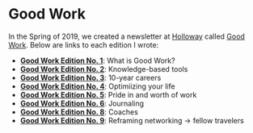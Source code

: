 # Good Work

In the Spring of 2019, we created a newsletter at [Holloway](https://www.holloway.com) called [Good Work](https://goodwork.holloway.com/subscribe). Below are links to each edition I wrote:

- **[Good Work Edition No. 1](https://www.holloway.com/s/good-work-edition-001)**: What is Good Work?
- **[Good Work Edition No. 2](https://www.holloway.com/s/good-work-edition-002)**: Knowledge-based tools
- **[Good Work Edition No. 3](https://www.holloway.com/s/good-work-edition-003)**: 10-year careers
- **[Good Work Edition No. 4](https://www.holloway.com/s/good-work-edition-004)**: Optimiizing your life
- **[Good Work Edition No. 5](https://www.holloway.com/s/good-work-edition-005)**: Pride in and worth of work
- **[Good Work Edition No. 6](https://www.holloway.com/s/good-work-edition-006)**: Journaling
- **[Good Work Edition No. 8](https://www.holloway.com/s/good-work-edition-008)**: Coaches
- **[Good Work Edition No. 9](https://www.holloway.com/s/good-work-edition-009)**: Reframing networking → fellow travelers

